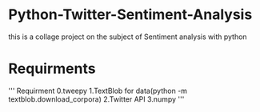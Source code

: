 # Python-Twitter-Sentiment-Analysis
this is a collage project on the subject of Sentiment analysis with python

# Requirments
'''
Requirment
0.tweepy
1.TextBlob for data(python -m textblob.download_corpora)
2.Twitter API 
3.numpy
'''
